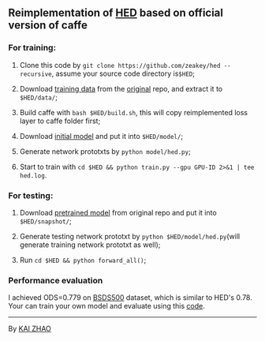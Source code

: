 ## Reimplementation of [HED](https://github.com/s9xie/hed) based on official version of caffe

### For training:
1. Clone this code by `git clone https://github.com/zeakey/hed --recursive`, assume your source code directory is`$HED`;

2. Download [training data](http://vcl.ucsd.edu/hed/HED-BSDS.tar) from the [original](https://github.com/s9xie/hed) repo, and extract it to `$HED/data/`;

3. Build caffe with `bash $HED/build.sh`, this will copy reimplemented loss layer to caffe folder first;

4. Download [initial model](http://zhaok-data.oss-cn-shanghai.aliyuncs.com/caffe-model/vgg16convs.caffemodel) and put it
into `$HED/model/`;

5. Generate network prototxts by `python model/hed.py`;

6. Start to train with `cd $HED && python train.py --gpu GPU-ID 2>&1 | tee hed.log`.

### For testing:
1. Download [pretrained model](http://vcl.ucsd.edu/hed/hed_pretrained_bsds.caffemodel) from original repo and put it into `$HED/snapshot/`;

2. Generate testing network prototxt by `python $HED/model/hed.py`(will generate training network prototxt as well); 

3. Run `cd $HED && python forward_all()`;

### Performance evaluation
I achieved ODS=0.779 on [BSDS500](https://www2.eecs.berkeley.edu/Research/Projects/CS/vision/grouping/resources.html)
dataset, which is similar to HED's 0.78. Your can train your own model and evaluate using this
[code](https://github.com/zeakey/edgeval).
___
By [KAI ZHAO](http://kaiz.xyz)

